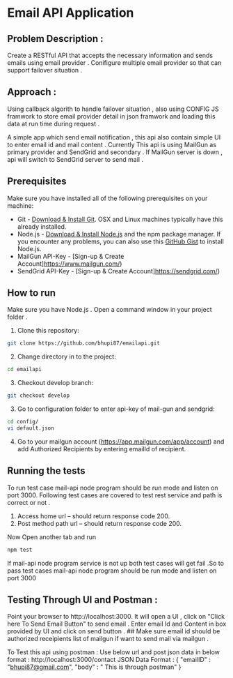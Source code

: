 # Email API Application

## Problem Description :

Create a RESTful API that accepts the necessary information and sends emails using email provider . Conifigure multiple email provider
so that can support failover situation .

## Approach :

Using callback algorith to handle failover situation , also using CONFIG JS framwork to store email provider detail in json framwork and loading 
this data at run time during request .

A simple app which send email notification , this api also contain simple UI to enter email id and mail content . Currently This api is using MailGun 
as primary provider and SendGrid and secondary . If MailGun server is down , api will switch to SendGrid server to send mail .

## Prerequisites

Make sure you have installed all of the following prerequisites on your  machine:
* Git - [Download & Install Git](https://git-scm.com/downloads). OSX and Linux machines typically have this already installed.
* Node.js - [Download & Install Node.js](https://nodejs.org/en/download/) and the npm package manager. If you encounter any problems, you can also use this [GitHub Gist](https://gist.github.com/isaacs/579814) to install Node.js.
* MailGun API-Key  - [Sign-up & Create Account]https://www.mailgun.com/) 
* SendGrid API-Key  - [Sign-up & Create Account]https://sendgrid.com/) 

## How to run 

Make sure you have Node.js . Open a command window in your project folder .

1. Clone this repository:
```sh
git clone https://github.com/bhupi87/emailapi.git
```
2. Change directory in to the project:
```sh
cd emailapi
```
3. Checkout develop branch:
```sh
git checkout develop
```
3. Go to configuration folder to enter api-key of mail-gun and sendgrid:
```sh
cd config/
vi default.json
```
4. Go to your mailgun account (https://app.mailgun.com/app/account) and add Authorized Recipients by entering emailId of recipient.

## Running the tests

To run test case mail-api node program should be run mode and listen on port 3000.  Following test cases are covered to test rest service and path is correct or not .  

1. Access home url – should return response code 200.
2. Post method path url – should return response code 200.

Now Open another tab and run

```sh
npm test
```
If mail-api node program service is not up both test cases will get fail .So to pass test cases mail-api node program should be run mode and listen on port 3000

## Testing Through UI and Postman  :

Point your browser to http://localhost:3000. It will open a UI , click on "Click here To Send Email Button" to send email .
Enter email Id and Content in box provided by UI and click on send button . ## Make sure email id should be authorized receipients list of mailgun if want to send mail via mailgun .

To Test this api using postman : Use below url and post json data in below format : http://localhost:3000/contact
JSON Data Format :
{ "emailID" : "bhupi87@gmail.com", 
   "body" : " This is through postman" 
}
